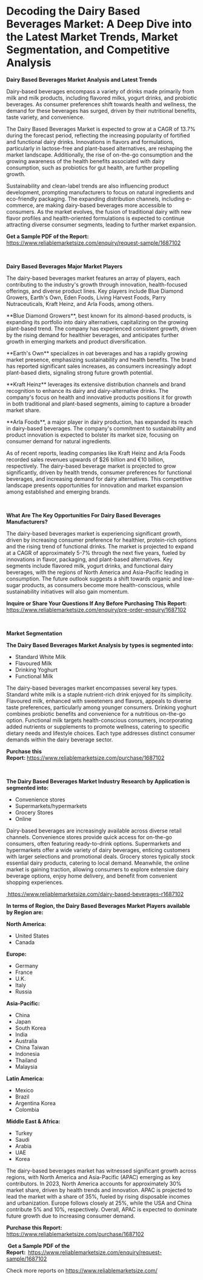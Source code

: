 <p><h1>Decoding the Dairy Based Beverages Market: A Deep Dive into the Latest Market Trends, Market Segmentation, and Competitive Analysis</h1></p><p><strong>Dairy Based Beverages Market Analysis and Latest Trends</strong></p>
<p><p>Dairy-based beverages encompass a variety of drinks made primarily from milk and milk products, including flavored milks, yogurt drinks, and probiotic beverages. As consumer preferences shift towards health and wellness, the demand for these beverages has surged, driven by their nutritional benefits, taste variety, and convenience.</p><p>The Dairy Based Beverages Market is expected to grow at a CAGR of 13.7% during the forecast period, reflecting the increasing popularity of fortified and functional dairy drinks. Innovations in flavors and formulations, particularly in lactose-free and plant-based alternatives, are reshaping the market landscape. Additionally, the rise of on-the-go consumption and the growing awareness of the health benefits associated with dairy consumption, such as probiotics for gut health, are further propelling growth.</p><p>Sustainability and clean-label trends are also influencing product development, prompting manufacturers to focus on natural ingredients and eco-friendly packaging. The expanding distribution channels, including e-commerce, are making dairy-based beverages more accessible to consumers. As the market evolves, the fusion of traditional dairy with new flavor profiles and health-oriented formulations is expected to continue attracting diverse consumer segments, leading to further market expansion.</p></p>
<p><strong>Get a Sample PDF of the Report:&nbsp;</strong> <a href="https://www.reliablemarketsize.com/enquiry/request-sample/1687102?utm_campaign=3348&utm_medium=2&utm_source=Github&utm_content=ia&utm_term=07042025&utm_id=dairy-based-beverages">https://www.reliablemarketsize.com/enquiry/request-sample/1687102</a></p>
<p>&nbsp;</p>
<p><strong>Dairy Based Beverages Major Market Players</strong></p>
<p><p>The dairy-based beverages market features an array of players, each contributing to the industry's growth through innovation, health-focused offerings, and diverse product lines. Key players include Blue Diamond Growers, Earth's Own, Eden Foods, Living Harvest Foods, Parry Nutraceuticals, Kraft Heinz, and Arla Foods, among others.</p><p>**Blue Diamond Growers**, best known for its almond-based products, is expanding its portfolio into dairy alternatives, capitalizing on the growing plant-based trend. The company has experienced consistent growth, driven by the rising demand for healthier beverages, and anticipates further growth in emerging markets and product diversification.</p><p>**Earth's Own** specializes in oat beverages and has a rapidly growing market presence, emphasizing sustainability and health benefits. The brand has reported significant sales increases, as consumers increasingly adopt plant-based diets, signaling strong future growth potential.</p><p>**Kraft Heinz** leverages its extensive distribution channels and brand recognition to enhance its dairy and dairy-alternative drinks. The company's focus on health and innovative products positions it for growth in both traditional and plant-based segments, aiming to capture a broader market share.</p><p>**Arla Foods**, a major player in dairy production, has expanded its reach in dairy-based beverages. The company's commitment to sustainability and product innovation is expected to bolster its market size, focusing on consumer demand for natural ingredients.</p><p>As of recent reports, leading companies like Kraft Heinz and Arla Foods recorded sales revenues upwards of $26 billion and €10 billion, respectively. The dairy-based beverage market is projected to grow significantly, driven by health trends, consumer preferences for functional beverages, and increasing demand for dairy alternatives. This competitive landscape presents opportunities for innovation and market expansion among established and emerging brands.</p></p>
<p>&nbsp;</p>
<p><strong>What Are The Key Opportunities For Dairy Based Beverages Manufacturers?</strong></p>
<p><p>The dairy-based beverages market is experiencing significant growth, driven by increasing consumer preference for healthier, protein-rich options and the rising trend of functional drinks. The market is projected to expand at a CAGR of approximately 5-7% through the next five years, fueled by innovations in flavor, packaging, and plant-based alternatives. Key segments include flavored milk, yogurt drinks, and functional dairy beverages, with the regions of North America and Asia-Pacific leading in consumption. The future outlook suggests a shift towards organic and low-sugar products, as consumers become more health-conscious, while sustainability initiatives will also gain momentum.</p></p>
<p><strong>Inquire or Share Your Questions If Any Before Purchasing This Report:</strong> <a href="https://www.reliablemarketsize.com/enquiry/pre-order-enquiry/1687102?utm_campaign=3348&utm_medium=2&utm_source=Github&utm_content=ia&utm_term=07042025&utm_id=dairy-based-beverages">https://www.reliablemarketsize.com/enquiry/pre-order-enquiry/1687102</a></p>
<p>&nbsp;</p>
<p><strong>Market Segmentation</strong></p>
<p><strong>The Dairy Based Beverages Market Analysis by types is segmented into:</strong></p>
<p><ul><li>Standard White Milk</li><li>Flavoured Milk</li><li>Drinking Yoghurt</li><li>Functional Milk</li></ul></p>
<p><p>The dairy-based beverages market encompasses several key types. Standard white milk is a staple nutrient-rich drink enjoyed for its simplicity. Flavoured milk, enhanced with sweeteners and flavors, appeals to diverse taste preferences, particularly among younger consumers. Drinking yoghurt combines probiotic benefits and convenience for a nutritious on-the-go option. Functional milk targets health-conscious consumers, incorporating added nutrients or supplements to promote wellness, catering to specific dietary needs and lifestyle choices. Each type addresses distinct consumer demands within the dairy beverage sector.</p></p>
<p><strong>Purchase this Report:&nbsp;</strong><a href="https://www.reliablemarketsize.com/purchase/1687102?utm_campaign=3348&utm_medium=2&utm_source=Github&utm_content=ia&utm_term=07042025&utm_id=dairy-based-beverages">https://www.reliablemarketsize.com/purchase/1687102</a></p>
<p>&nbsp;</p>
<p><strong>The Dairy Based Beverages Market Industry Research by Application is segmented into:</strong></p>
<p><ul><li>Convenience stores</li><li>Supermarkets/hypermarkets</li><li>Grocery Stores</li><li>Online</li></ul></p>
<p><p>Dairy-based beverages are increasingly available across diverse retail channels. Convenience stores provide quick access for on-the-go consumers, often featuring ready-to-drink options. Supermarkets and hypermarkets offer a wide variety of dairy beverages, enticing customers with larger selections and promotional deals. Grocery stores typically stock essential dairy products, catering to local demand. Meanwhile, the online market is gaining traction, allowing consumers to explore extensive dairy beverage options, enjoy home delivery, and benefit from convenient shopping experiences.</p></p>
<p><a href="https://www.reliablemarketsize.com/dairy-based-beverages-r1687102?utm_campaign=3348&utm_medium=2&utm_source=Github&utm_content=ia&utm_term=07042025&utm_id=dairy-based-beverages">&nbsp;https://www.reliablemarketsize.com/dairy-based-beverages-r1687102</a></p>
<p><strong>In terms of Region, the Dairy Based Beverages Market Players available by Region are:</strong></p>
<p>
    <p> <strong> North America: </strong>
        <ul>
            <li>United States</li>
            <li>Canada</li>
        </ul>
        </p> 
    <p> <strong> Europe: </strong>
        <ul>
            <li>Germany</li>
            <li>France</li>
            <li>U.K.</li>
            <li>Italy</li>
            <li>Russia</li>
        </ul>
        </p> 
    <p> <strong> Asia-Pacific: </strong>
        <ul>
            <li>China</li>
            <li>Japan</li>
            <li>South Korea</li>
            <li>India</li>
            <li>Australia</li>
            <li>China Taiwan</li>
            <li>Indonesia</li>
            <li>Thailand</li>
            <li>Malaysia</li>
        </ul>
        </p> 
    <p> <strong> Latin America: </strong>
        <ul>
            <li>Mexico</li>
            <li>Brazil</li>
            <li>Argentina Korea</li>
            <li>Colombia</li>
        </ul>
        </p> 
    <p> <strong> Middle East & Africa: </strong>
        <ul>
            <li>Turkey</li>
            <li>Saudi</li>
            <li>Arabia</li>
            <li>UAE</li>
            <li>Korea</li>
        </ul>
    </p>
    </p>
<p><p>The dairy-based beverages market has witnessed significant growth across regions, with North America and Asia-Pacific (APAC) emerging as key contributors. In 2023, North America accounts for approximately 30% market share, driven by health trends and innovation. APAC is projected to lead the market with a share of 35%, fueled by rising disposable incomes and urbanization. Europe follows closely at 25%, while the USA and China contribute 5% and 10%, respectively. Overall, APAC is expected to dominate future growth due to increasing consumer demand.</p></p>
<p><strong>Purchase this Report: </strong><a href="https://www.reliablemarketsize.com/purchase/1687102?utm_campaign=3348&utm_medium=2&utm_source=Github&utm_content=ia&utm_term=07042025&utm_id=dairy-based-beverages">https://www.reliablemarketsize.com/purchase/1687102</a></p>
<p>&nbsp;<strong>Get a Sample PDF of the Report:&nbsp;&nbsp;</strong><a href="https://www.reliablemarketsize.com/enquiry/request-sample/1687102?utm_campaign=3348&utm_medium=2&utm_source=Github&utm_content=ia&utm_term=07042025&utm_id=dairy-based-beverages">https://www.reliablemarketsize.com/enquiry/request-sample/1687102</a></p>
<p><strong></strong></p>
<p>Check more reports on <a href="https://www.reliablemarketsize.com/?utm_campaign=3348&utm_medium=2&utm_source=Github&utm_content=ia&utm_term=07042025&utm_id=dairy-based-beverages">https://www.reliablemarketsize.com/</a></p>